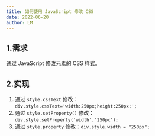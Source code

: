 ```yaml
---
title: 如何使用 JavaScript 修改 CSS
date: 2022-06-20
author: LM
---
```


## 1.需求

通过 JavaScript 修改元素的 CSS 样式。

## 2.实现

1. 通过 `style.cssText` 修改：`div.style.cssText='width:250px;height:250px;';`
2. 通过 `style.setProperty()` 修改：`div.style.setProperty('width','250px');`
3. 通过 `style.property` 修改：`div.style.width = "250px";`

